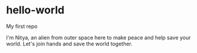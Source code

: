 # hello-world
My first repo

I'm Nitya, an alien from outer space here to make peace and help save your world. Let's join hands and save the world together.
